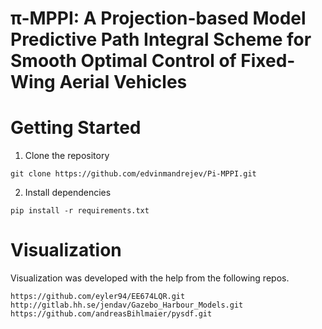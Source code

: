 # π-MPPI: A Projection-based Model Predictive Path Integral Scheme for Smooth Optimal Control of Fixed-Wing Aerial Vehicles

# Getting Started
1. Clone the repository
```
git clone https://github.com/edvinmandrejev/Pi-MPPI.git
```
2. Install dependencies
```
pip install -r requirements.txt
```
# Visualization
Visualization was developed with the help from the following repos.
```
https://github.com/eyler94/EE674LQR.git
http://gitlab.hh.se/jendav/Gazebo_Harbour_Models.git
https://github.com/andreasBihlmaier/pysdf.git
```
